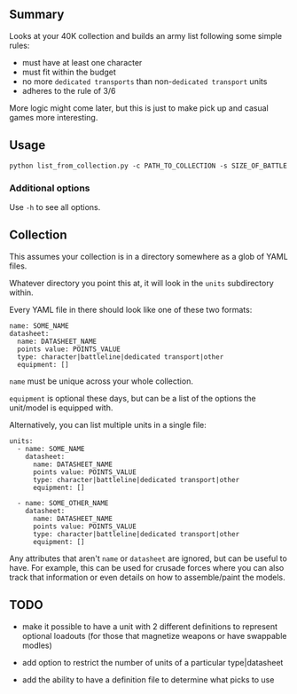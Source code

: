 
## Summary

Looks at your 40K collection and builds an army list following some simple rules:

* must have at least one character
* must fit within the budget
* no more `dedicated transports` than non-`dedicated transport` units
* adheres to the rule of 3/6

More logic might come later, but this is just to make pick up and casual games more interesting.

## Usage

```
python list_from_collection.py -c PATH_TO_COLLECTION -s SIZE_OF_BATTLE
```

### Additional options

Use `-h` to see all options.


## Collection

This assumes your collection is in a directory somewhere as a glob of YAML files.

Whatever directory you point this at, it will look in the `units` subdirectory within.

Every YAML file in there should look like one of these two formats:

```
name: SOME_NAME
datasheet:
  name: DATASHEET_NAME
  points value: POINTS_VALUE
  type: character|battleline|dedicated transport|other
  equipment: []
```

`name` must be unique across your whole collection.

`equipment` is optional these days, but can be a list of the options the unit/model is equipped with.

Alternatively, you can list multiple units in a single file:

```
units:
  - name: SOME_NAME
    datasheet:
      name: DATASHEET_NAME
      points value: POINTS_VALUE
      type: character|battleline|dedicated transport|other
      equipment: []

  - name: SOME_OTHER_NAME
    datasheet:
      name: DATASHEET_NAME
      points value: POINTS_VALUE
      type: character|battleline|dedicated transport|other
      equipment: []
```

Any attributes that aren't `name` or `datasheet` are ignored, but can be useful to have.  For example, this can be used for crusade forces where you can also track that information or even details on how to assemble/paint the models.


## TODO

* make it possible to have a unit with 2 different definitions to represent optional loadouts (for those that magnetize weapons or have swappable modles)

* add option to restrict the number of units of a particular type|datasheet

* add the ability to have a definition file to determine what picks to use
